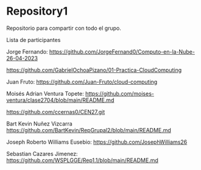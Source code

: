 # Repository1
Repositorio para compartir con todo el grupo.


Lista de participantes


Jorge Fernando: https://github.com/JorgeFernand0/Computo-en-la-Nube-26-04-2023

https://github.com/GabrielOchoaPizano/01-Practica-CloudComputing

Juan Fruto: https://github.com/Juan-Fruto/cloud-computing

Moisés Adrian Ventura Topete: https://github.com/moises-ventura/clase2704/blob/main/README.md


https://github.com/ccernas0/CEN27.git





Bart Kevin Nuñez Vizcarra https://github.com/BartKevin/RepGrupal2/blob/main/README.md


Joseph Roberto Williams Eusebio: https://github.com/JosephWilliams26

Sebastian Cazares Jimenez: https://github.com/WSPLGGE/Rep1.1/blob/main/README.md

